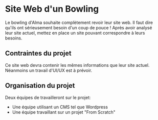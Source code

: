 # Site Web d'un Bowling

Le bowling d'Alma souhaite complètement revoir leur site web. Il faut dire qu'ils ont sérieusement besoin d'un coup de pouce !
Après avoir analysé leur site actuel, mettez en place un site pouvant correspondre à leurs besoins. 

## Contraintes du projet

Ce site web devra contenir les mêmes informations que leur site actuel. 
Néanmoins un travail d'UI/UX est à prévoir.

## Organisation du projet
Deux équipes de travailleront sur le projet:
 * Une équipe utilisant un CMS tel que Wordpress
 * Une équipe travaillant sur un projet "From Scratch"
 
